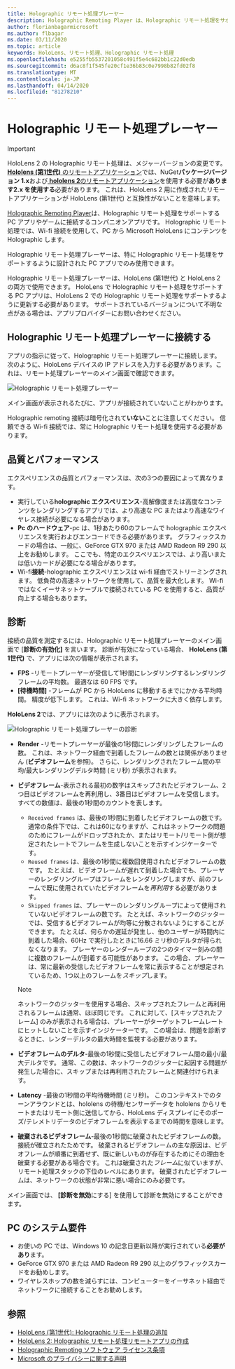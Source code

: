 ```yaml
---
title: Holographic リモート処理プレーヤー
description: Holographic Remoting Player は、Holographic リモート処理をサポートする PC アプリやゲームに接続するコンパニオンアプリです。 Holographic リモート処理では、Wi-fi 接続を使用して、PC から Microsoft HoloLens にコンテンツを Holographic します。
author: florianbagarmicrosoft
ms.author: flbagar
ms.date: 03/11/2020
ms.topic: article
keywords: HoloLens、リモート処理、Holographic リモート処理
ms.openlocfilehash: e5255fb5537201058c491f5e4c682bb1c22d0edb
ms.sourcegitcommit: d6ac8f1f545fe20cf1e36b83c0e7998b82fd02f8
ms.translationtype: MT
ms.contentlocale: ja-JP
ms.lasthandoff: 04/14/2020
ms.locfileid: "81278210"
---
```

# <a name="holographic-remoting-player"></a>Holographic リモート処理プレーヤー

>[!IMPORTANT]
>HoloLens 2 の Holographic リモート処理は、メジャーバージョンの変更です。 [ **Hololens (第1世代)** のリモートアプリケーション](add-holographic-remoting.md)では、NuGet**パッケージバージョン 1.x**および[ **hololens 2**のリモートアプリケーション](holographic-remoting-create-host.md)を使用する必要が**あります2.x を使用する**必要があります。 これは、HoloLens 2 用に作成されたリモートアプリケーションが HoloLens (第1世代) と互換性がないことを意味します。

[Holographic Remoting Player](https://www.microsoft.com/p/holographic-remoting-player/9nblggh4sv40)は、Holographic リモート処理をサポートする PC アプリやゲームに接続するコンパニオンアプリです。 Holographic リモート処理では、Wi-fi 接続を使用して、PC から Microsoft HoloLens にコンテンツを Holographic します。

Holographic リモート処理プレーヤーは、特に Holographic リモート処理をサポートするように設計された PC アプリでのみ使用できます。

Holographic リモート処理プレーヤーは、HoloLens (第1世代) と HoloLens 2 の両方で使用できます。  HoloLens で Holographic リモート処理をサポートする PC アプリは、HoloLens 2 での Holographic リモート処理をサポートするように更新する必要があります。 サポートされているバージョンについて不明な点がある場合は、アプリプロバイダーにお問い合わせください。

## <a name="connecting-to-the-holographic-remoting-player"></a>Holographic リモート処理プレーヤーに接続する

アプリの指示に従って、Holographic リモート処理プレーヤーに接続します。 次のように、HoloLens デバイスの IP アドレスを入力する必要があります。これは、リモート処理プレーヤーのメイン画面で確認できます。

![Holographic リモート処理プレーヤー](images/holographicremotingplayer.png)

メイン画面が表示されるたびに、アプリが接続されていないことがわかります。

Holographic remoting 接続は暗号化されて**いない**ことに注意してください。 信頼できる Wi-fi 接続では、常に Holographic リモート処理を使用する必要があります。

## <a name="quality-and-performance"></a>品質とパフォーマンス

エクスペリエンスの品質とパフォーマンスは、次の3つの要因によって異なります。
* 実行している**holographic エクスペリエンス**-高解像度または高度なコンテンツをレンダリングするアプリでは、より高速な PC またはより高速なワイヤレス接続が必要になる場合があります。
* **Pc のハードウェア**-pc は、1秒あたり60のフレームで holographic エクスペリエンスを実行およびエンコードできる必要があります。 グラフィックスカードの場合は、一般に、GeForce GTX 970 または AMD Radeon R9 290 以上をお勧めします。 ここでも、特定のエクスペリエンスでは、より高いまたは低いカードが必要になる場合があります。
* Wi-fi**接続**-holographic エクスペリエンスは wi-fi 経由でストリーミングされます。 低負荷の高速ネットワークを使用して、品質を最大化します。 Wi-fi ではなくイーサネットケーブルで接続されている PC を使用すると、品質が向上する場合もあります。

## <a name="diagnostics"></a>診断

接続の品質を測定するには、Holographic リモート処理プレーヤーのメイン画面で [**診断の有効化]** を言います。 診断が有効になっている場合、 **HoloLens (第1世代)** で、アプリには次の情報が表示されます。

* **FPS** -リモートプレーヤーが受信して1秒間にレンダリングするレンダリングフレームの平均数。 最適なは 60 FPS です。
* **[待機時間]** -フレームが PC から HoloLens に移動するまでにかかる平均時間。 精度が低下します。 これは、Wi-fi ネットワークに大きく依存します。

**HoloLens 2**では、アプリには次のように表示されます。

![Holographic リモート処理プレーヤーの診断](images/holographicremotingplayer-diag.png)

* **Render** -リモートプレーヤーが最後の1秒間にレンダリングしたフレームの数。 これは、ネットワーク経由で到着したフレームの数とは関係がありません (**ビデオフレーム**を参照)。 さらに、レンダリングされたフレーム間の平均/最大レンダリングデルタ時間 (ミリ秒) が表示されます。

* **ビデオフレーム**-表示される最初の数字はスキップされたビデオフレーム、2つ目はビデオフレームを再利用し、3番目はビデオフレームを受信します。 すべての数値は、最後の1秒間のカウントを表します。
    * ```Received frames``` は、最後の1秒間に到着したビデオフレームの数です。 通常の条件下では、これは60になりますが、これはネットワークの問題のためにフレームがドロップされたか、またはリモート/リモート側が想定されたレートでフレームを生成しないことを示すインジケーターです。
    * ```Reused frames``` は、最後の1秒間に複数回使用されたビデオフレームの数です。 たとえば、ビデオフレームが遅れて到着した場合でも、プレーヤーのレンダリングループはフレームをレンダリングしますが、前のフレームで既に使用されていたビデオフレームを*再利用*する必要があります。
    * ```Skipped frames``` は、プレーヤーのレンダリングループによって使用されていないビデオフレームの数です。 たとえば、ネットワークのジッターでは、受信するビデオフレームが均等に分散されないようにすることができます。 たとえば、何らかの遅延が発生し、他のユーザーが時間内に到着した場合、60Hz で実行したときに16.66 ミリ秒のデルタが得られなくなります。 プレーヤーのレンダーループの2つのタイマー刻みの間に複数のフレームが到着する可能性があります。 この場合、プレーヤーは、常に最新の受信したビデオフレームを常に表示することが想定されているため、1つ以上のフレームを*スキップ*します。

    >[!NOTE]
    >ネットワークのジッターを使用する場合、スキップされたフレームと再利用されるフレームは通常、ほぼ同じです。 これに対して、[スキップされたフレーム] のみが表示される場合は、プレーヤーがターゲットフレームレートにヒットしないことを示すインジケーターです。 この場合は、問題を診断するときに、レンダーデルタの最大時間を監視する必要があります。

* **ビデオフレームのデルタ**-最後の1秒間に受信したビデオフレーム間の最小/最大デルタです。 通常、この数は、ネットワークのジッターに起因する問題が発生した場合に、スキップまたは再利用されたフレームと関連付けられます。
* **Latency** -最後の1秒間の平均待機時間 (ミリ秒)。 このコンテキストでのターンアラウンドとは、hololens の待機/センサーデータを hololens からリモートまたはリモート側に送信してから、HoloLens ディスプレイにそのポーズ/テレメトリデータのビデオフレームを表示するまでの時間を意味します。
* **破棄されるビデオフレーム**-最後の1秒間に破棄されたビデオフレームの数。接続が確立されたためです。 破棄されるビデオフレームの主な原因は、ビデオフレームが順番に到着せず、既に新しいものが存在するためにその理由を破棄する必要がある場合です。 これは破棄された*フレーム*に似ていますが、リモート処理スタックの下位のレベルにあります。 破棄されたビデオフレームは、ネットワークの状態が非常に悪い場合にのみ必要です。



メイン画面では、 **[診断を無効**にする] を使用して診断を無効にすることができます。

## <a name="pc-system-requirements"></a>PC のシステム要件
* お使いの PC では、Windows 10 の記念日更新以降が実行されている**必要があり**ます。
* GeForce GTX 970 または AMD Radeon R9 290 以上のグラフィックスカードをお勧めします。
* ワイヤレスホップの数を減らすには、コンピューターをイーサネット経由でネットワークに接続することをお勧めします。

## <a name="see-also"></a>参照
* [HoloLens (第1世代): Holographic リモート処理の追加](add-holographic-remoting.md)
* [HoloLens 2: Holographic リモート処理リモートアプリの作成](holographic-remoting-create-host.md)
* [Holographic Remoting ソフトウェア ライセンス条項](https://docs.microsoft.com//legal/mixed-reality/microsoft-holographic-remoting-software-license-terms)
* [Microsoft のプライバシーに関する声明](https://go.microsoft.com/fwlink/?LinkId=521839)

